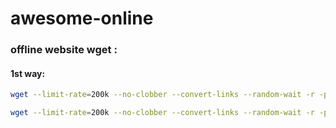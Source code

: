 # awesome-online

### offline website wget :

#### 1st way:

````bash
wget --limit-rate=200k --no-clobber --convert-links --random-wait -r -p -E -e robots=off -U mozilla http://www.SOME_WEBSITE.com
````

````bash
wget --limit-rate=200k --no-clobber --convert-links --random-wait -r -p -E -e robots=off -U mozilla  
````

